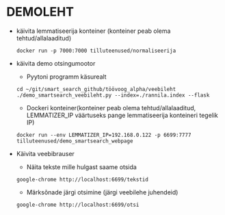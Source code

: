 # DEMOLEHT

* käivita lemmatiseerija konteiner (konteiner peab olema tehtud/allalaaditud)

    ```cmdline
    docker run -p 7000:7000 tilluteenused/normaliseerija
    ```

* käivita demo otsingumootor

  * Pyytoni programm käsurealt

  ```cmdline
  cd ~/git/smart_search_github/töövoog_alpha/veebileht
  ./demo_smartsearch_veebileht.py --index=./rannila.index --flask
  ```

  * Dockeri konteiner(konteiner peab olema tehtud/allalaaditud, LEMMATIZER_IP väärtuseks pange lemmatiseerija konteineri tegelik IP)

  ```cmdline
  docker run --env LEMMATIZER_IP=192.168.0.122 -p 6699:7777 tilluteenused/demo_smartsearch_webpage
  ```

* Käivita veebibrauser
  
  * Näita tekste mille hulgast saame otsida

  ```cmdline
  google-chrome http://localhost:6699/tekstid
  ```

  * Märksõnade järgi otsimine (järgi veebilehe juhendeid)

  ```cmdline
  google-chrome http://localhost:6699/otsi
  ```

